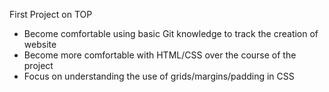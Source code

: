 First Project on TOP

- Become comfortable using basic Git knowledge to track the creation of website
- Become more comfortable with HTML/CSS over the course of the project
- Focus on understanding the use of grids/margins/padding in CSS